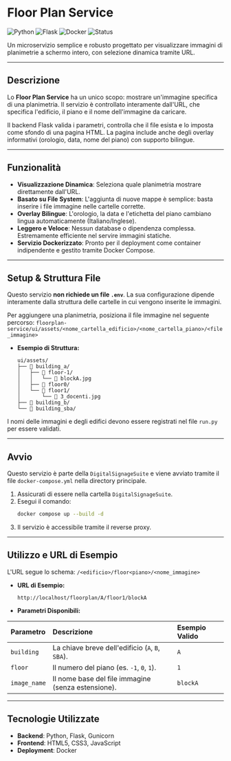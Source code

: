 # Floor Plan Service

![Python](https://img.shields.io/badge/Python-3.11-blue.svg)
![Flask](https://img.shields.io/badge/Flask-2.3-black?logo=flask)
![Docker](https://img.shields.io/badge/Docker-Ready-blue?logo=docker)
![Status](https://img.shields.io/badge/Status-Production-brightgreen)

Un microservizio semplice e robusto progettato per visualizzare immagini di planimetrie a schermo intero, con selezione dinamica tramite URL.

---

## Descrizione

Lo **Floor Plan Service** ha un unico scopo: mostrare un'immagine specifica di una planimetria. Il servizio è controllato interamente dall'URL, che specifica l'edificio, il piano e il nome dell'immagine da caricare.

Il backend Flask valida i parametri, controlla che il file esista e lo imposta come sfondo di una pagina HTML. La pagina include anche degli overlay informativi (orologio, data, nome del piano) con supporto bilingue.

---

## Funzionalità

* **Visualizzazione Dinamica**: Seleziona quale planimetria mostrare direttamente dall'URL.
* **Basato su File System**: L'aggiunta di nuove mappe è semplice: basta inserire i file immagine nelle cartelle corrette.
* **Overlay Bilingue**: L'orologio, la data e l'etichetta del piano cambiano lingua automaticamente (Italiano/Inglese).
* **Leggero e Veloce**: Nessun database o dipendenza complessa. Estremamente efficiente nel servire immagini statiche.
* **Servizio Dockerizzato**: Pronto per il deployment come container indipendente e gestito tramite Docker Compose.

---

## Setup & Struttura File

Questo servizio **non richiede un file `.env`**. La sua configurazione dipende interamente dalla struttura delle cartelle in cui vengono inserite le immagini.

Per aggiungere una planimetria, posiziona il file immagine nel seguente percorso:
`floorplan-service/ui/assets/<nome_cartella_edificio>/<nome_cartella_piano>/<file_immagine>`

* **Esempio di Struttura:**
    ```
    ui/assets/
    ├── 📂 building_a/
    │   ├── 📂 floor-1/
    │   │   └── 📄 blockA.jpg
    │   ├── 📂 floor0/
    │   └── 📂 floor1/
    │       └── 📄 3_docenti.jpg
    ├── 📂 building_b/
    └── 📂 building_sba/
    ```

I nomi delle immagini e degli edifici devono essere registrati nel file `run.py` per essere validati.

---

## Avvio

Questo servizio è parte della `DigitalSignageSuite` e viene avviato tramite il file `docker-compose.yml` nella directory principale.

1.  Assicurati di essere nella cartella `DigitalSignageSuite`.
2.  Esegui il comando:
    ```bash
    docker compose up --build -d
    ```
3.  Il servizio è accessibile tramite il reverse proxy.

---

## Utilizzo e URL di Esempio

L'URL segue lo schema: `/<edificio>/floor<piano>/<nome_immagine>`

* **URL di Esempio:**
    ```
    http://localhost/floorplan/A/floor1/blockA
    ```

* **Parametri Disponibili:**

| Parametro      | Descrizione                                                              | Esempio Valido |
| :------------- | :----------------------------------------------------------------------- | :------------- |
| `building`     | La chiave breve dell'edificio (`A`, `B`, `SBA`).                         | `A`            |
| `floor`        | Il numero del piano (es. `-1`, `0`, `1`).                                | `1`            |
| `image_name`   | Il nome base del file immagine (senza estensione).                       | `blockA`       |

---

## Tecnologie Utilizzate

* **Backend**: Python, Flask, Gunicorn
* **Frontend**: HTML5, CSS3, JavaScript
* **Deployment**: Docker
